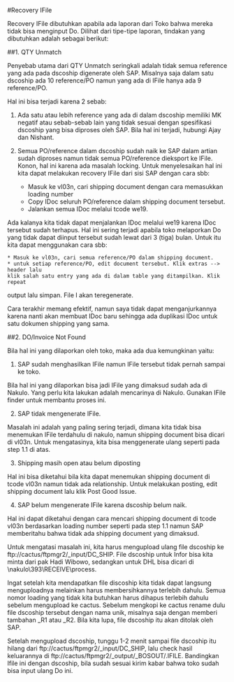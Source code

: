 #Recovery IFile

Recovery IFile dibutuhkan apabila ada laporan dari Toko bahwa mereka tidak bisa
menginput Do. Dilihat dari tipe-tipe laporan, tindakan yang dibutuhkan adalah
sebagai berikut:

##1. QTY Unmatch

Penyebab utama dari QTY Unmatch seringkali adalah tidak semua reference yang ada
pada dscoship digenerate oleh SAP. Misalnya saja dalam satu dscoship ada 10
reference/PO namun yang ada di IFile hanya ada 9 reference/PO.

Hal ini bisa terjadi karena 2 sebab:

1. Ada satu atau lebih reference yang ada di dalam dscoship memiliki MK negatif
atau sebab-sebab lain yang tidak sesuai dengan spesifikasi dscoship yang bisa
diproses oleh SAP. Bila hal ini terjadi, hubungi Ajay dan Nishant.

2. Semua PO/reference dalam dscoship sudah naik ke SAP dalam artian sudah
diproses namun tidak semua PO/reference dieksport ke IFile. Konon, hal ini
karena ada masalah locking. Untuk menyelesaikan hal ini kita dapat melakukan
recovery IFile dari sisi SAP dengan cara sbb:

	* Masuk ke vl03n, cari shipping document dengan cara memasukkan loading number
	* Copy IDoc seluruh PO/reference dalam shipping document tersebut.
	* Jalankan semua IDoc melalui tcode we19.

Ada kalanya kita tidak dapat menjalankan IDoc melalui we19 karena IDoc tersebut
sudah terhapus. Hal ini sering terjadi apabila toko melaporkan Do yang tidak
dapat diinput tersebut sudah lewat dari 3 (tiga) bulan. Untuk itu kita dapat
menggunakan cara sbb:

	* Masuk ke vl03n, cari semua reference/PO dalam shipping document.
	* untuk setiap reference/PO, edit document tersebut. Klik extras --> header lalu
	klik salah satu entry yang ada di dalam table yang ditampilkan. Klik repeat
output lalu simpan. File I akan teregenerate.

Cara terakhir memang efektif, namun saya tidak dapat menganjurkannya karena
nanti akan membuat IDoc baru sehingga ada duplikasi IDoc untuk satu dokumen
shipping yang sama.

##2. DO/Invoice Not Found

Bila hal ini yang dilaporkan oleh toko, maka ada dua kemungkinan yaitu:

1. SAP sudah menghasilkan IFile namun IFile tersebut tidak pernah sampai ke
toko.

Bila hal ini yang dilaporkan bisa jadi IFile yang dimaksud sudah ada di Nakulo.
Yang perlu kita lakukan adalah mencarinya di Nakulo. Gunakan IFile finder untuk
membantu proses ini.

2. SAP tidak mengenerate IFile.

Masalah ini adalah yang paling sering terjadi, dimana kita tidak bisa menemukan
IFile terdahulu di nakulo, namun shipping document bisa dicari di vl03n. Untuk
mengatasinya, kita bisa menggenerate ulang seperti pada step 1.1 di atas.

3. Shipping masih open atau belum diposting

Hal ini bisa diketahui bila kita dapat menemukan shipping document di tcode
vl03n namun tidak ada relationship. Untuk melakukan posting, edit shipping
document lalu klik Post Good Issue.

4. SAP belum mengenerate IFile karena dscoship belum naik.

Hal ini dapat diketahui dengan cara mencari shipping document di tcode vl03n
berdasarkan loading number seperti pada step 1.1 namun SAP memberitahu bahwa
tidak ada shipping document yang dimaksud.

Untuk mengatasi masalah ini, kita harus mengupload ulang file dscoship ke
ftp://cactus/ftpmgr2/_input/DC_SHIP. File dscoship untuk Infor bisa kita minta
dari pak Hadi Wibowo, sedangkan untuk DHL bisa dicari di
\\nakulo\393\RECEIVE\process.

Ingat setelah kita mendapatkan file discoship kita tidak dapat langsung
menguploadnya melainkan harus membersihkannya terlebih dahulu. Semua nomor
loading yang tidak kita butuhkan harus dihapus terlebih dahulu sebelum
mengupload ke cactus. Sebelum mengkopi ke cactus rename dulu file dscoship
tersebut dengan nama unik, misalnya saja dengan memberi tambahan _R1 atau _R2.
Bila kita lupa, file dscoship itu akan ditolak oleh SAP.

Setelah mengupload dscoship, tunggu 1-2 menit sampai file dscoship itu hilang
dari ftp://cactus/ftpmgr2/_input/DC_SHIP, lalu check hasil keluarannya di
ftp://cactus/ftpmgr2/_output/_BOSOUT/<store-code>.IFILE. Bandingkan Ifile ini
dengan dscoship, bila sudah sesuai kirim kabar bahwa toko sudah bisa input ulang
Do ini.

